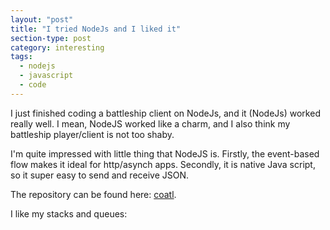 ```yaml
---
layout: "post"
title: "I tried NodeJs and I liked it"
section-type: post
category: interesting
tags: 
  - nodejs
  - javascript
  - code
---
```


I just finished coding a battleship client on NodeJs, and it (NodeJs) worked really well. I mean, NodeJS worked like a charm, and I also think my battleship player/client is not too shaby.

I'm quite impressed with little thing that NodeJS is. Firstly, the event-based flow makes it ideal for http/asynch apps. Secondly, it is native Java script, so it super easy to send and receive JSON.

The repository can be found here: [coatl](https://github.com/portenez/coatl).

I like my stacks and queues:
<script src="https://gist.github.com/portenez/2492f559d7ee177740b0.js"></script>

